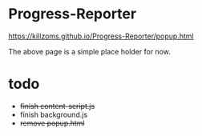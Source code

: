 # Progress-Reporter

https://killzoms.github.io/Progress-Reporter/popup.html

The above page is a simple place holder for now.

# todo

* ~~finish content-script.js~~
* finish background.js
* ~~remove popup.html~~

